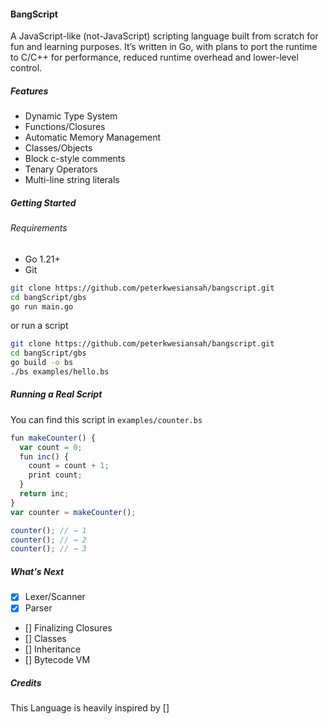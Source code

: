 #### BangScript
A JavaScript-like (not-JavaScript) scripting language built from scratch for fun and learning purposes. It’s written in Go, with plans to port the runtime to C/C++ for performance, reduced runtime overhead and lower-level control.

##### Features
- Dynamic Type System
- Functions/Closures
- Automatic Memory Management
- Classes/Objects
- Block c-style comments
- Tenary Operators
- Multi-line string literals

##### Getting Started
###### Requirements
- Go 1.21+
- Git
```bash
git clone https://github.com/peterkwesiansah/bangscript.git
cd bangScript/gbs
go run main.go
```
or run a script
```bash
git clone https://github.com/peterkwesiansah/bangscript.git
cd bangScript/gbs
go build -o bs
./bs examples/hello.bs
```

#####  Running a Real Script
You can find this script in `examples/counter.bs`
```javascript
fun makeCounter() {
  var count = 0;
  fun inc() {
    count = count + 1;
    print count;
  }
  return inc;
}
var counter = makeCounter();

counter(); // → 1
counter(); // → 2
counter(); // → 3
```

##### What's Next
- [x] Lexer/Scanner
- [x] Parser
- [] Finalizing Closures
- [] Classes
- [] Inheritance
- [] Bytecode VM

##### Credits
This Language is heavily inspired by []
